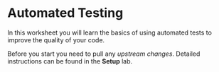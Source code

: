 
# Automated Testing

In this worksheet you will learn the basics of using automated tests to improve the quality of your code.

Before you start you need to pull any _upstream changes_. Detailed instructions can be found in the **Setup** lab.
